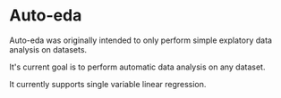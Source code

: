# Auto-eda
Auto-eda was originally intended to only perform simple explatory data analysis on datasets. 

It's current goal is to perform automatic data analysis on any dataset.

It currently supports single variable linear regression.